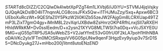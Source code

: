 $START$d8cDIZZ/C2CQlwDk4lwbtXpPZgT4m1LXVbj6/iJ0iYU+STVMJ4jqVsjkyQJQqAQkDsIBO4liT7nqnrALCG8cosJFKx5Qw+i1THJMuZzy/5xq+Apxw6BC3UEboXuRczWt+9QESfaZ0Y5PkzW2li0KIZb55zeJW2FAjgGm8LCRXUap49TZmP3LZixT7gmO4gy+iMnM8L2zvXqrIJXBdw8ZsHnrzOKP4RfhLnxjSIl7aRXEHHhIdWRkKM+Dv0ssIEedm/D+x2ysn21XYVG8MLTWSt7ra0Dq+vVcJ5XYE0U9MG+ujG55pTRP5JSA5uWebZS+V2JatYfmE53vG0frU0F2kLA7poH1HlhNBAoDAiVKc2yIx1FTm0MCtSRxqsiVV6G05pUNw9qenF3HgzEvy9yiup3v7SrD1S5+DNcDyukg27J+mHbo200j1itmt8utoENz$END$